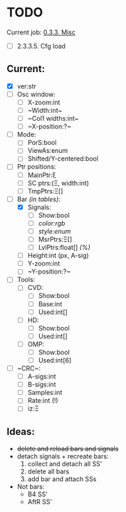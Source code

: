 # TODO

Current job: [0.3.3. Misc](https://github.com/tieugene/iosc.py/milestone/15)

- [ ] 2.3.3.5. Cfg load

## Current:
- [x] ver:str
- [ ] Osc window:
  + [ ] X-zoom:int
  + [ ] ~Width:int~
  + [ ] ~Col1 widths:int~
  + [ ] ~X-position:?~
- [ ] Mode:
  + [ ] PorS:bool
  + [ ] ViewAs:enum
  + [ ] Shifted/Y-centered:bool
- [ ] Ptr positions:
  + [ ] MainPtr:&xi;
  + [ ] SC ptrs:(&Xi;, width:int)
  + [ ] TmpPtrs:&Xi;[]
- [ ] Bar *(in tables)*:
  + [x] Signals:
    - [ ] Show:bool
    - [ ] *color:rgb*
    - [ ] *style:enum*
    - [ ] MsrPtrs:&Xi;[]
    - [ ] LvlPtrs:float[] *(%)*
  + [ ] Height:int (px, A-sig)
  + [ ] Y-zoom:int
  + [ ] ~Y-position:?~
- [ ] Tools:
  + [ ] CVD:
    - [ ] Show:bool
    - [ ] Base:int
    - [ ] Used:int[]
  + [ ] HD:
    - [ ] Show:bool
    - [ ] Used:int[]
  + [ ] OMP:
    - [ ] Show:bool
    - [ ] Used:int[6]
- [ ] ~CRC~:
  - [ ] A-sigs:int
  - [ ] B-sigs:int
  - [ ] Samples:int
  - [ ] Rate:int (!)
  - [ ] iz:&Xi;

## Ideas:

- ~~delete and reload bars and signals~~
- detach signals + recreate bars:
  1. collect and detach all SS'
  2. delete all bars
  3. add bar and attach SSs
- Not bars:
  + B4 SS'
  + AftR SS'
